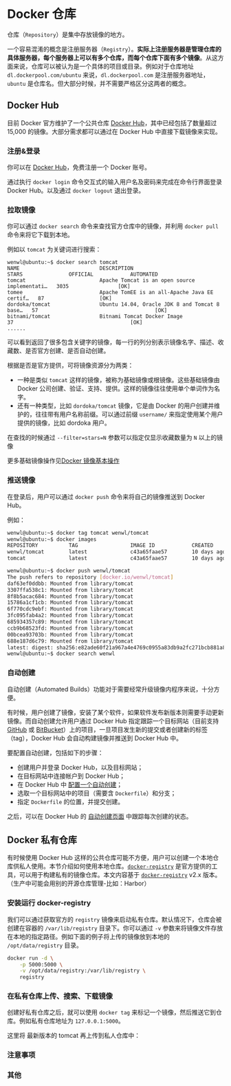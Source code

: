 # Docker 仓库



仓库（`Repository`）是集中存放镜像的地方。

一个容易混淆的概念是注册服务器（`Registry`）。**实际上注册服务器是管理仓库的具体服务器，每个服务器上可以有多个仓库，而每个仓库下面有多个镜像**。从这方面来说，仓库可以被认为是一个具体的项目或目录。例如对于仓库地址 `dl.dockerpool.com/ubuntu` 来说，`dl.dockerpool.com` 是注册服务器地址，`ubuntu` 是仓库名。但大部分时候，并不需要严格区分这两者的概念。

## Docker Hub

目前 Docker 官方维护了一个公共仓库 [Docker Hub](https://hub.docker.com/)，其中已经包括了数量超过 15,000 的镜像。大部分需求都可以通过在 Docker Hub 中直接下载镜像来实现。

### 注册&登录

你可以在  [Docker Hub](https://hub.docker.com/)，免费注册一个 Docker 账号。

通过执行 `docker login` 命令交互式的输入用户名及密码来完成在命令行界面登录 Docker Hub。以及通过 `docker logout` 退出登录。

### 拉取镜像

你可以通过 `docker search` 命令来查找官方仓库中的镜像，并利用 `docker pull` 命令来将它下载到本地。

例如以 `tomcat` 为关键词进行搜索：

``` shell
wenwl@ubuntu:~$ docker search tomcat
NAME                          DESCRIPTION                                     STARS               OFFICIAL            AUTOMATED
tomcat                        Apache Tomcat is an open source implementati…   3035                [OK]                
tomee                         Apache TomEE is an all-Apache Java EE certif…   87                  [OK]                
dordoka/tomcat                Ubuntu 14.04, Oracle JDK 8 and Tomcat 8 base…   57                                      [OK]
bitnami/tomcat                Bitnami Tomcat Docker Image                     37                                      [OK]
......
```

可以看到返回了很多包含关键字的镜像，每一行的列分别表示镜像名字、描述、收藏数、是否官方创建、是否自动创建。

根据是否是官方提供，可将镜像资源分为两类：

- 一种是类似 `tomcat` 这样的镜像，被称为基础镜像或根镜像。这些基础镜像由 Docker 公司创建、验证、支持、提供。这样的镜像往往使用单个单词作为名字。
- 还有一种类型，比如 `dordoka/tomcat` 镜像，它是由 Docker 的用户创建并维护的，往往带有用户名称前缀。可以通过前缀 `username/` 来指定使用某个用户提供的镜像，比如 dordoka 用户。

在查找的时候通过 `--filter=stars=N` 参数可以指定仅显示收藏数量为 `N` 以上的镜像

更多基础镜像操作见[Docker 镜像基本操作](http://localhost:8080/docker/7-docker-image-operation.html#概述)

### 推送镜像

在登录后，用户可以通过 `docker push` 命令来将自己的镜像推送到 Docker Hub。

例如：

```bash
wenwl@ubuntu:~$ docker tag tomcat wenwl/tomcat
wenwl@ubuntu:~$ docker images
REPOSITORY          TAG                 IMAGE ID            CREATED             SIZE
wenwl/tomcat        latest              c43a65faae57        10 days ago         667MB
tomcat              latest              c43a65faae57        10 days ago         667MB

wenwl@ubuntu:~$ docker push wenwl/tomcat
The push refers to repository [docker.io/wenwl/tomcat]
daf63ef0ddbb: Mounted from library/tomcat 
3307ffa538c1: Mounted from library/tomcat 
8f8b5acac684: Mounted from library/tomcat 
15786a1cf1cb: Mounted from library/tomcat 
6f770cdc9ebf: Mounted from library/tomcat 
3fc095fab4a2: Mounted from library/tomcat 
685934357c89: Mounted from library/tomcat 
ccb9b68523fd: Mounted from library/tomcat 
00bcea93703b: Mounted from library/tomcat 
688e187d6c79: Mounted from library/tomcat 
latest: digest: sha256:e82ade60f21a967a4e4769c0955a83db9a2fc271bcb881a8456e99d710159f9e size: 2421
wenwl@ubuntu:~$ docker search wenwl

```

### 自动创建

自动创建（Automated Builds）功能对于需要经常升级镜像内程序来说，十分方便。

有时候，用户创建了镜像，安装了某个软件，如果软件发布新版本则需要手动更新镜像。而自动创建允许用户通过 Docker Hub 指定跟踪一个目标网站（目前支持 [GitHub](https://github.com/) 或 [BitBucket](https://bitbucket.org/)）上的项目，一旦项目发生新的提交或者创建新的标签（tag），Docker Hub 会自动构建镜像并推送到 Docker Hub 中。

要配置自动创建，包括如下的步骤：

- 创建用户并登录 Docker Hub，以及目标网站；
- 在目标网站中连接帐户到 Docker Hub；
- 在 Docker Hub 中 [配置一个自动创建](https://registry.hub.docker.com/builds/add/)；
- 选取一个目标网站中的项目（需要含 `Dockerfile`）和分支；
- 指定 `Dockerfile` 的位置，并提交创建。

之后，可以在 Docker Hub 的 [自动创建页面](https://registry.hub.docker.com/builds/) 中跟踪每次创建的状态。



## Docker 私有仓库

有时候使用 Docker Hub 这样的公共仓库可能不方便，用户可以创建一个本地仓库供私人使用。本节介绍如何使用本地仓库。[`docker-registry`](https://docs.docker.com/registry/) 是官方提供的工具，可以用于构建私有的镜像仓库。本文内容基于 [`docker-registry`](https://github.com/docker/distribution) v2.x 版本。（生产中可能会用别的开源仓库管理-比如：Harbor）

### 安装运行 docker-registry

我们可以通过获取官方的 `registry` 镜像来启动私有仓库。默认情况下，仓库会被创建在容器的 `/var/lib/registry` 目录下。你可以通过 `-v` 参数来将镜像文件存放在本地的指定路径。例如下面的例子将上传的镜像放到本地的 `/opt/data/registry` 目录。

```bash
docker run -d \
    -p 5000:5000 \
    -v /opt/data/registry:/var/lib/registry \
    registry
```

### 在私有仓库上传、搜索、下载镜像

创建好私有仓库之后，就可以使用 `docker tag` 来标记一个镜像，然后推送它到仓库。例如私有仓库地址为 `127.0.0.1:5000`。

这里将 最新版本的 tomcat 再上传到私人仓库中：



### 注意事项

### 其他